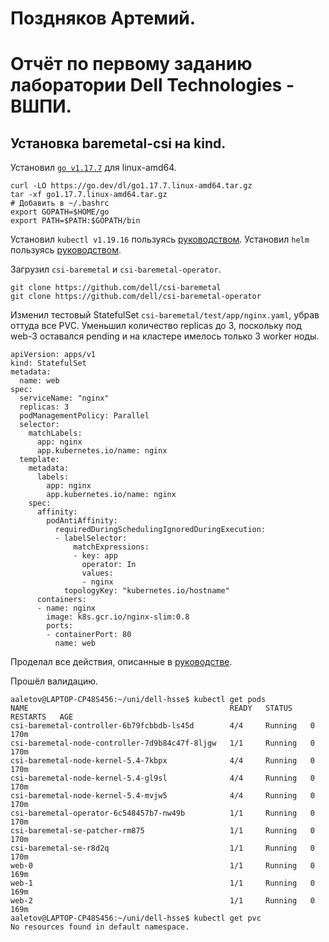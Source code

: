 # Поздняков Артемий.
# Отчёт по первому заданию лаборатории Dell Technologies - ВШПИ.
## Установка baremetal-csi на kind.

Установил [`go v1.17.7`](https://go.dev/dl/) для linux-amd64.
```
curl -LO https://go.dev/dl/go1.17.7.linux-amd64.tar.gz
tar -xf go1.17.7.linux-amd64.tar.gz
# Добавить в ~/.bashrc
export GOPATH=$HOME/go
export PATH=$PATH:$GOPATH/bin
```
Установил `kubectl v1.19.16` пользуясь [руководством](https://kubernetes.io/ru/docs/tasks/tools/install-kubectl/).
Установил `helm` пользуясь [руководством](https://helm.sh/docs/intro/install/).

Загрузил `csi-baremetal` и `csi-baremetal-operator`.

```
git clone https://github.com/dell/csi-baremetal
git clone https://github.com/dell/csi-baremetal-operator
```

Изменил тестовый StatefulSet `csi-baremetal/test/app/nginx.yaml`, убрав оттуда все PVC.
Уменьшил количество replicas до 3, поскольку под web-3 оставался pending и на кластере имелось только 3 worker ноды.

```
apiVersion: apps/v1
kind: StatefulSet
metadata:
  name: web
spec:
  serviceName: "nginx"
  replicas: 3
  podManagementPolicy: Parallel
  selector:
    matchLabels:
      app: nginx
      app.kubernetes.io/name: nginx
  template:
    metadata:
      labels:
        app: nginx
        app.kubernetes.io/name: nginx
    spec:
      affinity:
        podAntiAffinity:
          requiredDuringSchedulingIgnoredDuringExecution:
          - labelSelector:
              matchExpressions:
              - key: app
                operator: In
                values:
                - nginx
            topologyKey: "kubernetes.io/hostname"
      containers:
      - name: nginx
        image: k8s.gcr.io/nginx-slim:0.8
        ports:
        - containerPort: 80
          name: web
```

Проделал все действия, описанные в [руководстве](https://github.com/dell/csi-baremetal/blob/master/docs/CONTRIBUTING.md).

Прошёл валидацию.

```
aaletov@LAPTOP-CP48S456:~/uni/dell-hsse$ kubectl get pods
NAME                                             READY   STATUS    RESTARTS   AGE
csi-baremetal-controller-6b79fcbbdb-ls45d        4/4     Running   0          170m
csi-baremetal-node-controller-7d9b84c47f-8ljgw   1/1     Running   0          170m
csi-baremetal-node-kernel-5.4-7kbpx              4/4     Running   0          170m
csi-baremetal-node-kernel-5.4-gl9sl              4/4     Running   0          170m
csi-baremetal-node-kernel-5.4-mvjw5              4/4     Running   0          170m
csi-baremetal-operator-6c548457b7-nw49b          1/1     Running   0          170m
csi-baremetal-se-patcher-rm875                   1/1     Running   0          170m
csi-baremetal-se-r8d2q                           1/1     Running   0          170m
web-0                                            1/1     Running   0          169m
web-1                                            1/1     Running   0          169m
web-2                                            1/1     Running   0          169m
aaletov@LAPTOP-CP48S456:~/uni/dell-hsse$ kubectl get pvc
No resources found in default namespace.
```
